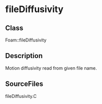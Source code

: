 # fileDiffusivity 
## Class
Foam::fileDiffusivity

## Description
Motion diffusivity read from given file name.

## SourceFiles
fileDiffusivity.C

